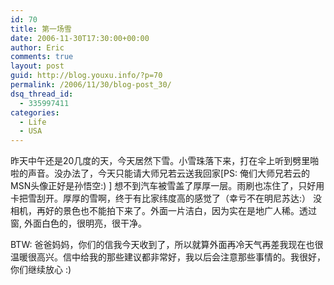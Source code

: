 ```yaml
---
id: 70
title: 第一场雪
date: 2006-11-30T17:30:00+00:00
author: Eric
comments: true
layout: post
guid: http://blog.youxu.info/?p=70
permalink: /2006/11/30/blog-post_30/
dsq_thread_id:
  - 335997411
categories:
  - Life
  - USA
---
```

昨天中午还是20几度的天，今天居然下雪。小雪珠落下来，打在伞上听到劈里啪啦的声音。没办法了，今天只能请大师兄若云送我回家[PS: 俺们大师兄若云的MSN头像正好是孙悟空:) ] 想不到汽车被雪盖了厚厚一层。雨刷也冻住了，只好用卡把雪刮开。厚厚的雪啊，终于有比家纬度高的感觉了（幸亏不在明尼苏达:） 没相机，再好的景色也不能拍下来了。外面一片洁白，因为实在是地广人稀。透过窗, 外面白色的，很明亮，很干净。

BTW: 爸爸妈妈，你们的信我今天收到了，所以就算外面再冷天气再差我现在也很温暖很高兴。信中给我的那些建议都非常好，我以后会注意那些事情的。我很好，你们继续放心 :)